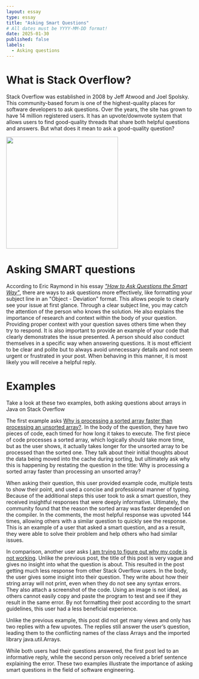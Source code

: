 ```yaml
---
layout: essay
type: essay
title: "Asking Smart Questions"
# All dates must be YYYY-MM-DD format!
date: 2025-01-30
published: false
labels:
  - Asking questions
---
```


# What is Stack Overflow?
Stack Overflow was established in 2008 by Jeff Atwood and Joel Spolsky. This community-based forum is one of the highest-quality places for software developers to ask questions. Over the years, the site has grown to have 14 million registered users. It has an upvote/downvote system that allows users to find good-quality threads that share both helpful questions and answers. But what does it mean to ask a good-quality question?

<img width="300px" class="rounded float-start pe-4" src="https://www.zdnet.com/a/img/resize/fc7b8d4b1f4b34862881ebf41dec855600480098/2022/08/01/71433421-11f6-4ee9-97d5-3249e8457842/stack-overflow-logo-crop-for-twitter.jpg?auto=webp&width=1280">

# Asking SMART questions
According to Eric Raymond in his essay [*"How to Ask Questions the Smart Way"*](http://www.catb.org/esr/faqs/smart-questions.html), there are ways to ask questions more effectively, like formatting your subject line in an "Object - Deviation" format. This allows people to clearly see your issue at first glance. Through a clear subject line, you may catch the attention of the person who knows the solution. He also explains the importance of research and context within the body of your question. Providing proper context with your question saves others time when they try to respond. It is also important to provide an example of your code that clearly demonstrates the issue presented. A person should also conduct themselves in a specific way when answering questions. It is most efficient to be clear and polite but to always avoid unnecessary details and not seem urgent or frustrated in your post. When behaving in this manner, it is most likely you will receive a helpful reply.

# Examples
Take a look at these two examples, both asking questions about arrays in Java on Stack Overflow

The first example asks [Why is processing a sorted array faster than processing an unsorted array?](https://stackoverflow.com/questions/11227809/why-is-processing-a-sorted-array-faster-than-processing-an-unsorted-array). In the body of the question, they have two pieces of code, each timed for how long it takes to execute. The first piece of code processes a sorted array, which logically should take more time, but as the user shows, it actually takes longer for the unsorted array to be processed than the sorted one. They talk about their initial thoughts about the data being moved into the cache during sorting, but ultimately ask why this is happening by restating the question in the title: Why is processing a sorted array faster than processing an unsorted array?

When asking their question, this user provided example code, multiple tests to show their point, and used a concise and professional manner of typing. Because of the additional steps this user took to ask a smart question, they received insightful responses that were deeply informative. Ultimately, the community found that the reason the sorted array was faster depended on the compiler. In the comments, the most helpful response was upvoted 144 times, allowing others with a similar question to quickly see the response. This is an example of a user that asked a smart question, and as a result, they were able to solve their problem and help others who had similar issues. 

In comparison, another user asks [I am trying to figure out why my code is not working](https://stackoverflow.com/questions/62227709/i-am-trying-to-figure-out-why-my-code-is-not-working). Unlike the previous post, the title of this post is very vague and gives no insight into what the question is about. This resulted in the post getting much less response from other Stack Overflow users. In the body, the user gives some insight into their question. They write about how their string array will not print, even when they do not see any syntax errors. They also attach a screenshot of the code. Using an image is not ideal, as others cannot easily copy and paste the program to test and see if they result in the same error. By not formatting their post according to the smart guidelines, this user had a less beneficial experience. 

Unlike the previous example, this post did not get many views and only has two replies with a few upvotes. The replies still answer the user’s question, leading them to the conflicting names of the class Arrays and the imported library java.util.Arrays. 

While both users had their questions answered, the first post led to an informative reply, while the second person only received a brief sentence explaining the error. These two examples illustrate the importance of asking smart questions in the field of software engineering.
